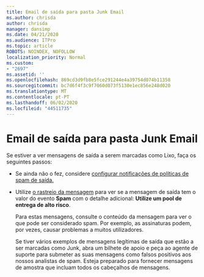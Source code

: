 ```yaml
---
title: Email de saída para pasta Junk Email
ms.author: chrisda
author: chrisda
manager: dansimp
ms.date: 04/21/2020
ms.audience: ITPro
ms.topic: article
ROBOTS: NOINDEX, NOFOLLOW
localization_priority: Normal
ms.custom:
- "2697"
ms.assetid: ''
ms.openlocfilehash: 869cd3d9fb8e5fce291244e4a39754d074b11358
ms.sourcegitcommit: bc7d6f4f3c9f7060d073f5130e1ec856e248d020
ms.translationtype: MT
ms.contentlocale: pt-PT
ms.lasthandoff: 06/02/2020
ms.locfileid: "44511735"
---
```

# <a name="outbound-email-to-junk-email-folder"></a>Email de saída para pasta Junk Email

Se estiver a ver mensagens de saída a serem marcadas como Lixo, faça os seguintes passos:

- Se ainda não o fez, considere [configurar notificações de políticas de spam de saída.](https://docs.microsoft.com/microsoft-365/security/office-365-security/configure-the-outbound-spam-policy)

- Utilize [o rastreio da mensagem](https://docs.microsoft.com/microsoft-365/security/office-365-security/message-trace-scc) para ver se a mensagem de saída tem o valor do evento **Spam** com o detalhe adicional: **Utilize um pool de entrega de alto risco**.

  Para estas mensagens, consulte o conteúdo da mensagem para ver o que pode ser considerado spam. Por exemplo, as assinaturas podem, por vezes, causar problemas a muitos utilizadores.

  Se tiver vários exemplos de mensagens legítimas de saída que estão a ser marcadas como Junk, abra um bilhete de apoio e peça ao agente de suporte para submeter as suas mensagens como falsos positivos aos nossos analistas de spam. Esteja preparado para fornecer mensagens de amostra que incluam todos os cabeçalhos de mensagens.
